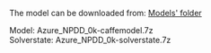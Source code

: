 The model can be downloaded from: [Models' folder](https://drive.google.com/drive/folders/1JDrR_JWM1FrhZ1JYzUA5Mm5vieNXiEMk?usp=sharing)

Model: Azure_NPDD_0k-caffemodel.7z<br>
Solverstate: Azure_NPDD_0k-solverstate.7z
